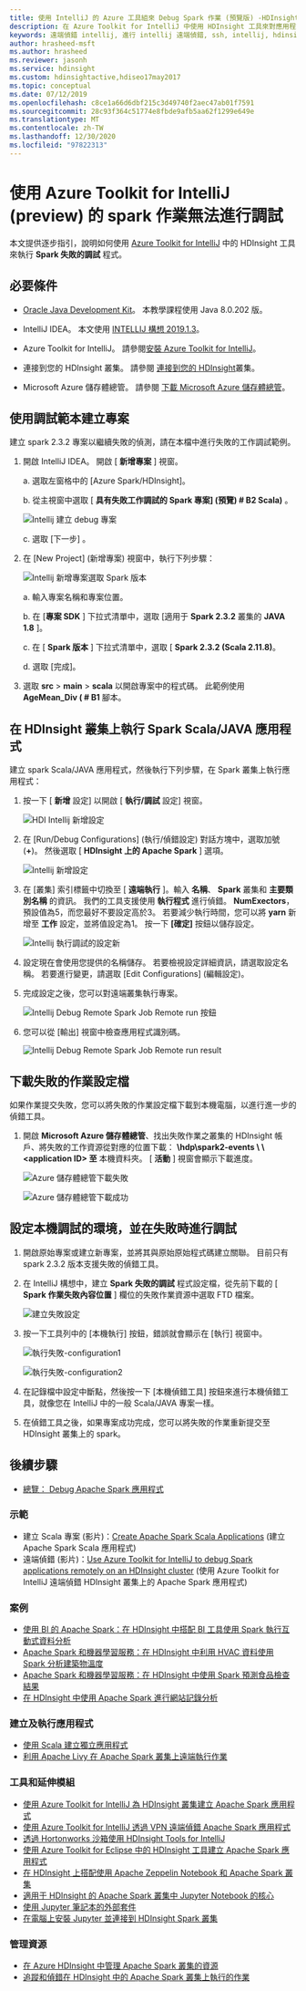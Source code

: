 ```yaml
---
title: 使用 IntelliJ 的 Azure 工具組來 Debug Spark 作業 (預覽版) -HDInsight
description: 在 Azure Toolkit for IntelliJ 中使用 HDInsight 工具來對應用程式進行偵錯工具的指引
keywords: 遠端偵錯 intellij, 進行 intellij 遠端偵錯, ssh, intellij, hdinsight, 偵錯 intellij, 偵錯
author: hrasheed-msft
ms.author: hrasheed
ms.reviewer: jasonh
ms.service: hdinsight
ms.custom: hdinsightactive,hdiseo17may2017
ms.topic: conceptual
ms.date: 07/12/2019
ms.openlocfilehash: c8ce1a66d6dbf215c3d49740f2aec47ab01f7591
ms.sourcegitcommit: 28c93f364c51774e8fbde9afb5aa62f1299e649e
ms.translationtype: MT
ms.contentlocale: zh-TW
ms.lasthandoff: 12/30/2020
ms.locfileid: "97822313"
---
```

# <a name="failure-spark-job-debugging-with-azure-toolkit-for-intellij-preview"></a>使用 Azure Toolkit for IntelliJ (preview) 的 spark 作業無法進行調試

本文提供逐步指引，說明如何使用 [Azure Toolkit for IntelliJ](/azure/developer/java/toolkit-for-intellij) 中的 HDInsight 工具來執行 **Spark 失敗的調試** 程式。

## <a name="prerequisites"></a>必要條件

* [Oracle Java Development Kit](https://www.oracle.com/technetwork/java/javase/downloads/jdk8-downloads-2133151.html)。 本教學課程使用 Java 8.0.202 版。
  
* IntelliJ IDEA。 本文使用 [INTELLIJ 構想 2019.1.3](https://www.jetbrains.com/idea/download/#section=windows)。
  
* Azure Toolkit for IntelliJ。 請參閱[安裝 Azure Toolkit for IntelliJ](/azure/developer/java/toolkit-for-intellij/installation)。

* 連接到您的 HDInsight 叢集。 請參閱 [連接到您的 HDInsight](apache-spark-intellij-tool-plugin.md)叢集。

* Microsoft Azure 儲存體總管。 請參閱 [下載 Microsoft Azure 儲存體總管](https://azure.microsoft.com/features/storage-explorer/)。

## <a name="create-a-project-with-debugging-template"></a>使用調試範本建立專案

建立 spark 2.3.2 專案以繼續失敗的偵測，請在本檔中進行失敗的工作調試範例。

1. 開啟 IntelliJ IDEA。 開啟 [ **新增專案** ] 視窗。

   a. 選取左窗格中的 [Azure Spark/HDInsight]。

   b. 從主視窗中選取 [ **具有失敗工作調試的 Spark 專案] (預覽) # B2 Scala)** 。

     ![Intellij 建立 debug 專案](./media/apache-spark-intellij-tool-failure-debug/hdinsight-create-projectfor-failure-debug.png)

   c. 選取 [下一步]  。

2. 在 [New Project]  \(新增專案\) 視窗中，執行下列步驟：

   ![Intellij 新增專案選取 Spark 版本](./media/apache-spark-intellij-tool-failure-debug/hdinsight-create-new-project.png)

   a. 輸入專案名稱和專案位置。

   b. 在 [**專案 SDK** ] 下拉式清單中，選取 [適用于 **Spark 2.3.2** 叢集的 **JAVA 1.8** ]。

   c. 在 [ **Spark 版本** ] 下拉式清單中，選取 [ **Spark 2.3.2 (Scala 2.11.8)**。

   d. 選取 [完成]。

3. 選取 **src**  >  **main**  >  **scala** 以開啟專案中的程式碼。 此範例使用 **AgeMean_Div ( # B1** 腳本。

## <a name="run-a-spark-scalajava-application-on-an-hdinsight-cluster"></a>在 HDInsight 叢集上執行 Spark Scala/JAVA 應用程式

建立 spark Scala/JAVA 應用程式，然後執行下列步驟，在 Spark 叢集上執行應用程式：

1. 按一下 [ **新增** 設定] 以開啟 [ **執行/調試** 設定] 視窗。

   ![HDI Intellij 新增設定](./media/apache-spark-intellij-tool-failure-debug/hdinsight-add-new-configuration.png)

2. 在 [Run/Debug Configurations] \(執行/偵錯設定) 對話方塊中，選取加號 (**+**)。 然後選取 [ **HDInsight 上的 Apache Spark** ] 選項。

   ![Intellij 新增設定](./media/apache-spark-intellij-tool-failure-debug/hdinsight-create-new-configuraion-01.png)

3. 在 [叢集] 索引標籤中切換至 [ **遠端執行** ]。輸入 **名稱**、 **Spark** 叢集和 **主要類別名稱** 的資訊。 我們的工具支援使用 **執行程式** 進行偵錯。 **NumExectors**，預設值為5，而您最好不要設定高於3。 若要減少執行時間，您可以將 **yarn** 新增至 **工作** 設定，並將值設定為1。 按一下 **[確定]** 按鈕以儲存設定。

   ![Intellij 執行調試的設定新](./media/apache-spark-intellij-tool-failure-debug/hdinsight-create-new-configuraion-002.png)

4. 設定現在會使用您提供的名稱儲存。 若要檢視設定詳細資訊，請選取設定名稱。 若要進行變更，請選取 [Edit Configurations] \(編輯設定\)。

5. 完成設定之後，您可以對遠端叢集執行專案。

   ![Intellij Debug Remote Spark Job Remote run 按鈕](./media/apache-spark-intellij-tool-failure-debug/hdinsight-local-run-configuration.png)

6. 您可以從 [輸出] 視窗中檢查應用程式識別碼。

   ![Intellij Debug Remote Spark Job Remote run result](./media/apache-spark-intellij-tool-failure-debug/hdinsight-remotely-run-result.png)

## <a name="download-failed-job-profile"></a>下載失敗的作業設定檔

如果作業提交失敗，您可以將失敗的作業設定檔下載到本機電腦，以進行進一步的偵錯工具。

1. 開啟 **Microsoft Azure 儲存體總管**、找出失敗作業之叢集的 HDInsight 帳戶、將失敗的工作資源從對應的位置下載： **\hdp\spark2-events \\ \\ \<application ID> 至** 本機資料夾。 [ **活動** ] 視窗會顯示下載進度。

   ![Azure 儲存體總管下載失敗](./media/apache-spark-intellij-tool-failure-debug/hdinsight-find-spark-file-001.png)

   ![Azure 儲存體總管下載成功](./media/apache-spark-intellij-tool-failure-debug/spark-on-cosmos-doenload-file-2.png)

## <a name="configure-local-debugging-environment-and-debug-on-failure"></a>設定本機調試的環境，並在失敗時進行調試

1. 開啟原始專案或建立新專案，並將其與原始原始程式碼建立關聯。 目前只有 spark 2.3.2 版本支援失敗的偵錯工具。

1. 在 IntelliJ 構想中，建立 **Spark 失敗的調試** 程式設定檔，從先前下載的 [ **Spark 作業失敗內容位置** ] 欄位的失敗作業資源中選取 FTD 檔案。

   ![建立失敗設定](./media/apache-spark-intellij-tool-failure-debug/hdinsight-create-failure-configuration-01.png)

1. 按一下工具列中的 [本機執行] 按鈕，錯誤就會顯示在 [執行] 視窗中。

   ![執行失敗-configuration1](./media/apache-spark-intellij-tool-failure-debug/local-run-failure-configuraion-01.png)

   ![執行失敗-configuration2](./media/apache-spark-intellij-tool-failure-debug/local-run-failure-configuration.png)

1. 在記錄檔中設定中斷點，然後按一下 [本機偵錯工具] 按鈕來進行本機偵錯工具，就像您在 IntelliJ 中的一般 Scala/JAVA 專案一樣。

1. 在偵錯工具之後，如果專案成功完成，您可以將失敗的作業重新提交至 HDInsight 叢集上的 spark。

## <a name="next-steps"></a><a name="seealso"></a>後續步驟

* [總覽： Debug Apache Spark 應用程式](apache-spark-intellij-tool-debug-remotely-through-ssh.md)

### <a name="demo"></a>示範

* 建立 Scala 專案 (影片)：[Create Apache Spark Scala Applications](https://channel9.msdn.com/Series/AzureDataLake/Create-Spark-Applications-with-the-Azure-Toolkit-for-IntelliJ) (建立 Apache Spark Scala 應用程式)
* 遠端偵錯 (影片)：[Use Azure Toolkit for IntelliJ to debug Spark applications remotely on an HDInsight cluster](https://channel9.msdn.com/Series/AzureDataLake/Debug-HDInsight-Spark-Applications-with-Azure-Toolkit-for-IntelliJ) (使用 Azure Toolkit for IntelliJ 遠端偵錯 HDInsight 叢集上的 Apache Spark 應用程式)

### <a name="scenarios"></a>案例

* [使用 BI 的 Apache Spark：在 HDInsight 中搭配 BI 工具使用 Spark 執行互動式資料分析](apache-spark-use-bi-tools.md)
* [Apache Spark 和機器學習服務：在 HDInsight 中利用 HVAC 資料使用 Spark 分析建築物溫度](apache-spark-ipython-notebook-machine-learning.md)
* [Apache Spark 和機器學習服務：在 HDInsight 中使用 Spark 預測食品檢查結果](apache-spark-machine-learning-mllib-ipython.md)
* [在 HDInsight 中使用 Apache Spark 進行網站記錄分析](./apache-spark-custom-library-website-log-analysis.md)

### <a name="create-and-run-applications"></a>建立及執行應用程式

* [使用 Scala 建立獨立應用程式](./apache-spark-create-standalone-application.md)
* [利用 Apache Livy 在 Apache Spark 叢集上遠端執行作業](apache-spark-livy-rest-interface.md)

### <a name="tools-and-extensions"></a>工具和延伸模組

* [使用 Azure Toolkit for IntelliJ 為 HDInsight 叢集建立 Apache Spark 應用程式](apache-spark-intellij-tool-plugin.md)
* [使用 Azure Toolkit for IntelliJ 透過 VPN 遠端偵錯 Apache Spark 應用程式](apache-spark-intellij-tool-plugin-debug-jobs-remotely.md)
* [透過 Hortonworks 沙箱使用 HDInsight Tools for IntelliJ](../hadoop/apache-hadoop-visual-studio-tools-get-started.md)
* [使用 Azure Toolkit for Eclipse 中的 HDInsight 工具建立 Apache Spark 應用程式](./apache-spark-eclipse-tool-plugin.md)
* [在 HDInsight 上搭配使用 Apache Zeppelin Notebook 和 Apache Spark 叢集](apache-spark-zeppelin-notebook.md)
* [適用于 HDInsight 的 Apache Spark 叢集中 Jupyter Notebook 的核心](apache-spark-jupyter-notebook-kernels.md)
* [使用 Jupyter 筆記本的外部套件](apache-spark-jupyter-notebook-use-external-packages.md)
* [在電腦上安裝 Jupyter 並連接到 HDInsight Spark 叢集](apache-spark-jupyter-notebook-install-locally.md)

### <a name="manage-resources"></a>管理資源

* [在 Azure HDInsight 中管理 Apache Spark 叢集的資源](apache-spark-resource-manager.md)
* [追蹤和偵錯在 HDInsight 中的 Apache Spark 叢集上執行的作業](apache-spark-job-debugging.md)